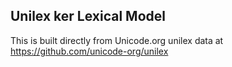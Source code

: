 Unilex ker Lexical Model
----------------------

This is built directly from Unicode.org unilex data at
https://github.com/unicode-org/unilex
